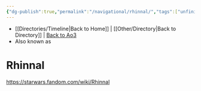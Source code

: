 ```yaml
---
{"dg-publish":true,"permalink":"/navigational/rhinnal/","tags":["unfinished","core","darpa","perlemian","planet","map"],"dgHomeLink":false}
---
```


- [[Directories/Timeline\|Back to Home]] | [[Other/Directory\|Back to Directory]] | [Back to Ao3](https://archiveofourown.org/works/19334440/chapters/45992584)
- Also known as 

# Rhinnal



https://starwars.fandom.com/wiki/Rhinnal